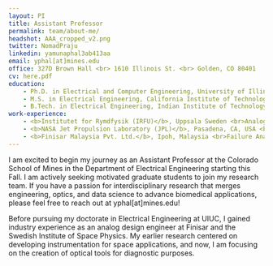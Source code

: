 ```yaml
---
layout: PI
title: Assistant Professor
permalink: team/about-me/
headshot: AAA_cropped_v2.png
twitter: NomadPraju
linkedin: yamunaphal3ab413aa
email: yphal[at]mines.edu
office: 327D Brown Hall <br> 1610 Illinois St. <br> Golden, CO 80401
cv: here.pdf
education:
    - Ph.D. in Electrical and Computer Engineering, University of Illinois at Urbana-Champaign
    - M.S. in Electrical Engineering, California Institute of Technology
    - B.Tech. in Electrical Engineering, Indian Institute of Technology Roorkee
work-experience:
    - <b>Institutet for Rymdfysik (IRFU)</b>, Uppsala Sweden <br>Analog Research Design & EMC Engineer
    - <b>NASA Jet Propulsion Laboratory (JPL)</b>, Pasadena, CA, USA <br>Graduate Fellow, Water and Carbon Cycles Group
    - <b>Finisar Malaysia Pvt. Ltd.</b>, Ipoh, Malaysia <br>Failure Analysis Engineer, Quality Analysis Department
---
```


<!--- Profile Headshot must be in team folder!!---->
I am excited to begin my journey as an Assistant Professor at the Colorado School of Mines in the Department of Electrical Engineering starting this Fall. I am actively seeking motivated graduate students to join my research team. If you have a passion for interdisciplinary research that merges engineering, optics, and data science to advance biomedical applications, please feel free to reach out at yphal[at]mines.edu! 

Before pursuing my doctorate in Electrical Engineering at UIUC, I gained industry experience as an analog design engineer at Finisar and the Swedish Institute of Space Physics. My earlier research centered on developing instrumentation for space applications, and now, I am focusing on the creation of optical tools for diagnostic purposes. 